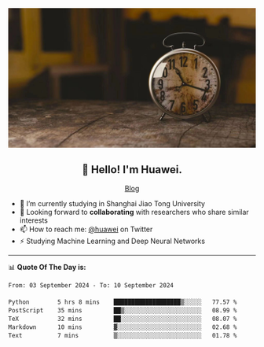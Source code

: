 <div align="center">
  <a href="https://github.com/JHW5981">
    <img src="./assets/background.jpg">
  </a>
</div>

<h2 align="center">👋 Hello! I'm Huawei.</h2>
<p align="center">
  <a href="https://blog.csdn.net/Edward__J?spm=1000.2115.3001.5343">Blog</a>
</p>


- 🔭 I’m currently studying in Shanghai Jiao Tong University
- 💬 Looking forward to **collaborating** with researchers who share similar interests
- 📫 How to reach me: [@huawei](https://twitter.com/yoohuaff) on Twitter
- ⚡ Studying Machine Learning and Deep Neural Networks

-------
📊 **Quote Of The Day is:**
<!--START_SECTION:waka-->

```txt
From: 03 September 2024 - To: 10 September 2024

Python        5 hrs 8 mins    ███████████████████▒░░░░░   77.57 %
PostScript    35 mins         ██▒░░░░░░░░░░░░░░░░░░░░░░   08.99 %
TeX           32 mins         ██░░░░░░░░░░░░░░░░░░░░░░░   08.07 %
Markdown      10 mins         ▓░░░░░░░░░░░░░░░░░░░░░░░░   02.68 %
Text          7 mins          ▒░░░░░░░░░░░░░░░░░░░░░░░░   01.78 %
```

<!--END_SECTION:waka-->
